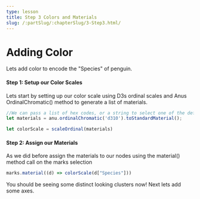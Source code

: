 ```yaml
---
type: lesson
title: Step 3 Colors and Materials 
slug: /:partSlug/:chapterSlug/3-Step3.html/
---
```


# Adding Color

Lets add color to encode the "Species" of penguin. 

#### Step 1: Setup our Color Scales

Lets start by setting up our color scale using D3s ordinal scales and Anus OrdinalChromatic() method to generate a list of materials. 

```js
//We can pass a list of hex codes, or a string to select one of the default options (see prefab docs for details)
let materials = anu.ordinalChromatic('d310').toStandardMaterial();

let colorScale = scaleOrdinal(materials)
```


#### Step 2: Assign our Materials

As we did before assign the materials to our nodes using the material() method call on the marks selection

```js
marks.material((d) => colorScale(d["Species"]))
```

You should be seeing some distinct looking clusters now! Next lets add some axes. 
